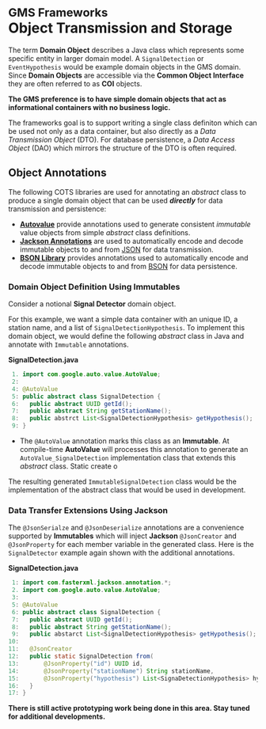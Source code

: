 # <sup> GMS Frameworks </sup><br>**Object Transmission and Storage**

The term **Domain Object** describes a Java class which represents
some specific entity in larger domain model. A `SignalDetection` or
`EventHypothesis` would be example domain objects in the GMS domain.
Since **Domain Objects** are accessible via the **Common Object
Interface** they are often referred to as **COI** objects.

**The GMS preference is to have simple domain objects that act as
informational containers with no business logic.**  

The frameworks goal is to support writing a single class definiton
which can be used not only as a data container, but also directly as a
*Data Transmission Object* (DTO).  For database persistence, a *Data
Access Object* (DAO) which mirrors the structure of the DTO is often
required.

## Object Annotations

The following COTS libraries are used for annotating an *abstract*
class to produce a single domain object that can be used
***directly*** for data transmission and persistence:

* [**Autovalue**](https://github.com/google/auto)
  provide annotations used to generate consistent *immutable* value objects
  from simple *abstract* class definitions.
* [**Jackson Annotations**](https://github.com/FasterXML/jackson-annotations)
  are used to automatically encode and decode immutable objects to and
  from [JSON](https://en.wikipedia.org/wiki/JSON) for data transmission.
* [**BSON Library**](https://mongodb.github.io/mongo-java-driver/)
  provides annotations used to automatically encode and decode
  immutable objects to and from
  [BSON](https://en.wikipedia.org/wiki/BSON) for data persistence.

### Domain Object Definition Using Immutables

Consider a notional **Signal Detector** domain object.

For this example, we want a simple data container with an unique ID, a
station name, and a list of `SignalDetectionHypothesis`. To implement
this domain object, we would define the following *abstract* class in Java
and annotate with `Immutable` annotations.

**SignalDetection.java**
```java
 1. import com.google.auto.value.AutoValue;
 2:
 4: @AutoValue
 5: public abstract class SignalDetection {
 6:   public abstract UUID getId();
 7:   public abstract String getStationName();
 8:   public abstrct List<SignalDetectionHypothesis> getHypothesis();
 9: }
```

* The `@AutoValue` annotation marks this class as an **Immutable**. At
  compile-time **AutoValue** will processes this annotation to generate
  an `AutoValue_SignalDetection` implementation class that extends this
  *abstract* class. Static create o

The resulting generated `ImmutableSignalDetection` class would be the
implementation of the abstract class that would be used in development.

### Data Transfer Extensions Using Jackson

The `@JsonSerialze` and `@JsonDeserialize` annotations are a
convenience supported by **Immutables** which will inject **Jackson**
`@JsonCreator` and `@JsonProperty` for each member variable in the
generated class. Here is the `SignalDetector` example again shown with
the additional annotations.

**SignalDetection.java**
```java
 1: import com.fasterxml.jackson.annotation.*;
 2. import com.google.auto.value.AutoValue;
 3:
 5: @AutoValue
 6: public abstract class SignalDetection {
 7:   public abstract UUID getId();
 8:   public abstract String getStationName();
 9:   public abstarct List<SignalDetectionHypothesis> getHypothesis();
10:
11:   @JsonCreator
12:   public static SignalDetection from(
13:       @JsonProperty("id") UUID id,
14:       @JsonProperty("stationName") String stationName,
15:       @JsonProperty("hypothesis") List<SignaDetectionHypothesis> hypothesis) {
16:   }
17: }
```

**There is still active prototyping work being done in this area. Stay tuned for additional developments.**

